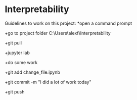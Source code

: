 # Interpretability

Guidelines to work on this project: 
*open a command prompt

+go to project folder C:\Users\alexf\Interpretability

+git pull 

+jupyter lab 

+do some work 

+git add change_file.ipynb

+git commit -m "I did a lot of work today"

+git push
